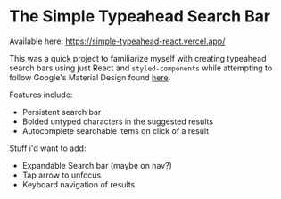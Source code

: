 # The Simple Typeahead Search Bar

Available here: https://simple-typeahead-react.vercel.app/

This was a quick project to familiarize myself with creating typeahead search bars using just React and `styled-components` while attempting to follow Google's Material Design found [here](https://material.io/design/navigation/search.html).

Features include:

- Persistent search bar
- Bolded untyped characters in the suggested results
- Autocomplete searchable items on click of a result

Stuff i'd want to add:

- Expandable Search bar (maybe on nav?)
- Tap arrow to unfocus
- Keyboard navigation of results
